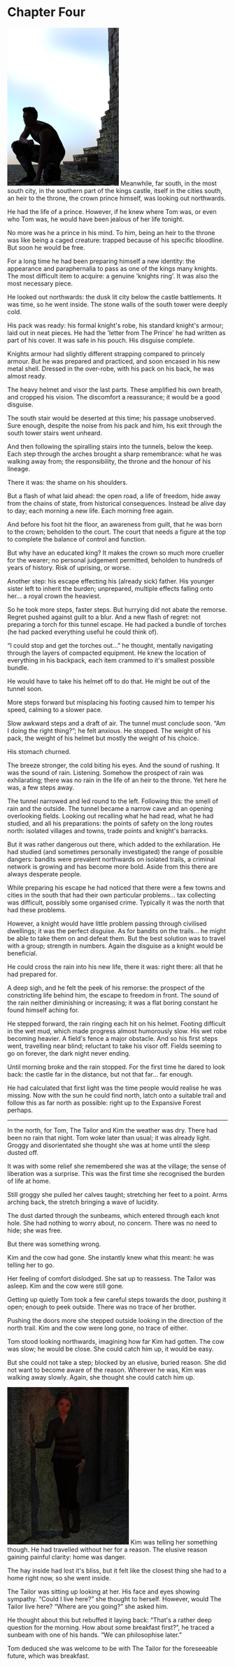# Chapter Four

![](TheKnight/TheKnightPensive_small.png)
Meanwhile, far south, in the most south city, in the southern part of the kings castle, itself in the cities south, an heir to the throne, the crown prince himself, was looking out northwards. 

He had the life of a prince. However, if he knew where Tom was, or even who Tom was, he would have been jealous of her life tonight. 

No more was he a prince in his mind. To him, being an heir to the throne was like being a caged creature: trapped because of his specific bloodline. But soon he would be free.

For a long time he had been preparing himself a new identity: the appearance and paraphernalia to pass as one of the kings many knights. The most difficult item to acquire: a genuine 'knights ring'. It was also the most necessary piece.

He looked out northwards: the dusk lit city below the castle battlements. It was time, so he went inside. The stone walls of the south tower were deeply cold.

His pack was ready: his formal knight's robe, his standard knight's armour; laid out in neat pieces. He had the 'letter from The Prince' he had written as part of his cover. It was safe in his pouch. His disguise complete. 

Knights armour had slightly different strapping compared to princely armour. But he was prepared and practiced, and soon encased in his new metal shell. Dressed in the over-robe, with his pack on his back, he was almost ready.

The heavy helmet and visor the last parts. These amplified his own breath, and cropped his vision. The discomfort a reassurance; it would be a good disguise. 

The south stair would be deserted at this time; his passage unobserved. Sure enough, despite the noise from his pack and him, his exit through the south tower stairs went unheard.

And then following the spiralling stairs into the tunnels, below the keep. Each step through the arches brought a sharp remembrance: what he was walking away from; the responsibility, the throne and the honour of his lineage. 

There it was: the shame on his shoulders.

But a flash of what laid ahead: the open road, a life of freedom, hide away from the chains of state, from historical consequences. Instead be alive day to day; each morning a new life. Each morning free again.

And before his foot hit the floor, an awareness from guilt, that he was born to the crown; beholden to the court. The court that needs a figure at the top to complete the balance of control and function.

But why have an educated king? It makes the crown so much more crueller for the wearer; no personal judgement permitted, beholden to hundreds of years of history. Risk of uprising, or worse.

Another step: his escape effecting his (already sick) father. His younger sister left to inherit the burden; unprepared, multiple effects falling onto her... a royal crown the heaviest.

So he took more steps, faster steps. But hurrying did not abate the remorse. Regret pushed against guilt to a blur. And a new flash of regret: not preparing a torch for this tunnel escape. He had packed a bundle of torches (he had packed everything useful he could think of).

“I could stop and get the torches out...” he thought, mentally navigating through the layers of compacted equipment. He knew the location of everything in his backpack, each item crammed to it's smallest possible bundle. 

He would have to take his helmet off to do that. He might be out of the tunnel soon.

More steps forward but misplacing his footing caused him to temper his speed, calming to a slower pace. 

Slow awkward steps and a draft of air. The tunnel must conclude soon. “Am I doing the right thing?”; he felt anxious. He stopped. The weight of his pack, the weight of his helmet but mostly the weight of his choice.

His stomach churned.

The breeze stronger, the cold biting his eyes. And the sound of rushing. It was the sound of rain. Listening. Somehow the prospect of rain was exhilarating; there was no rain in the life of an heir to the throne. Yet here he was, a few steps away.

The tunnel narrowed and led round to the left. Following this: the smell of rain and the outside. The tunnel became a narrow cave and an opening overlooking fields. Looking out recalling what he had read, what he had studied, and all his preparations: the points of safety on the long routes north: isolated villages and towns, trade points and knight's barracks.

But it was rather dangerous out there, which added to the exhilaration. He had studied (and sometimes personally investigated) the range of possible dangers: bandits were prevalent northwards on isolated trails, a criminal network is growing and has become more bold. Aside from this there are always desperate people. 

While preparing his escape he had noticed that there were a few towns and cities in the south that had their own particular problems... tax collecting was difficult, possibly some organised crime. Typically it was the north that had these problems.

However, a knight would have little problem passing through civilised dwellings; it was the perfect disguise. As for bandits on the trails... he might be able to take them on and defeat them. But the best solution was to travel with a group; strength in numbers. Again the disguise as a knight would be beneficial.

He could cross the rain into his new life, there it was: right there: all that he had prepared for.

A deep sigh, and he felt the peek of his remorse: the prospect of the constricting life behind him, the escape to freedom in front. The sound of the rain neither diminishing or increasing; it was a flat boring constant he found himself aching for.

He stepped forward, the rain ringing each hit on his helmet. Footing difficult in the wet mud, which made progress almost humorously slow. His wet robe becoming heavier. A field's fence a major obstacle. And so his first steps went, travelling near blind; reluctant to take his visor off. Fields seeming to go on forever, the dark night never ending. 

Until morning broke and the rain stopped. For the first time he dared to look back: the castle far in the distance, but not that far... far enough.

He had calculated that first light was the time people would realise he was missing. Now with the sun he could find north, latch onto a suitable trail and follow this as far north as possible: right up to the Expansive Forest perhaps.


- - -

In the north, for Tom, The Tailor and Kim the weather was dry. There had been no rain that night. Tom woke later than usual; it was already light. Groggy and disorientated she thought she was at home until the sleep dusted off. 

It was with some relief she remembered she was at the village; the sense of liberation was a surprise. This was the first time she recognised the burden of life at home.

Still groggy she pulled her calves taught; stretching her feet to a point. Arms arching back, the stretch bringing a wave of lucidity. 

The dust darted through the sunbeams, which entered through each knot hole. She had nothing to worry about, no concern. There was no need to hide; she was free.

But there was something wrong. 

Kim and the cow had gone. She instantly knew what this meant: he was telling her to go. 

Her feeling of comfort dislodged. She sat up to reassess. The Tailor was asleep. Kim and the cow were still gone.

Getting up quietly Tom took a few careful steps towards the door, pushing it open; enough to peek outside. There was no trace of her brother. 

Pushing the doors more she stepped outside looking in the direction of the north trail. Kim and the cow were long gone, no trace of either.

Tom stood looking northwards, imagining how far Kim had gotten. The cow was slow; he would be close. She could catch him up, it would be easy. 

But she could not take a step; blocked by an elusive, buried reason. She did not want to become aware of the reason. Wherever he was, Kim was walking away slowly. Again, she thought she could catch him up.

![](TomThumb/tomthumb1_small.png)
Kim was telling her something though. He had travelled without her for a reason. The elusive reason gaining painful clarity: home was danger.

The hay inside had lost it's bliss, but it felt like the closest thing she had to a home right now, so she went inside.

The Tailor was sitting up looking at her. His face and eyes showing sympathy. “Could I live here?” she thought to herself. However, would The Tailor live here? “Where are you going?” she asked him.

He thought about this but rebuffed it laying back: “That's a rather deep question for the morning. How about some breakfast first?”, he traced a sunbeam with one of his hands. “We can philosophise later.”

Tom deduced she was welcome to be with The Tailor for the foreseeable future, which was breakfast. 








